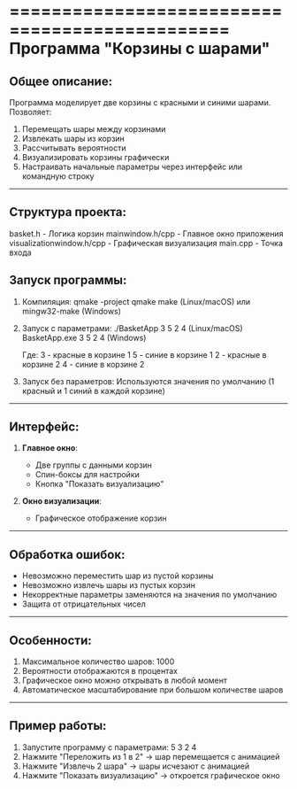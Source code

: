 ===============================================
Программа "Корзины с шарами"
===============================================

Общее описание:
----------------
Программа моделирует две корзины с красными и синими шарами. 
Позволяет:
1. Перемещать шары между корзинами
2. Извлекать шары из корзин
3. Рассчитывать вероятности
4. Визуализировать корзины графически
5. Настраивать начальные параметры через интерфейс или командную строку

---

Структура проекта:
------------------
basket.h            - Логика корзин
mainwindow.h/cpp    - Главное окно приложения
visualizationwindow.h/cpp - Графическая визуализация
main.cpp            - Точка входа



Запуск программы:
-----------------
1. Компиляция:
   qmake -project
   qmake
   make (Linux/macOS) или mingw32-make (Windows)

2. Запуск с параметрами:
   ./BasketApp 3 5 2 4 (Linux/macOS)
   BasketApp.exe 3 5 2 4 (Windows)

   Где:
   3 - красные в корзине 1
   5 - синие в корзине 1
   2 - красные в корзине 2
   4 - синие в корзине 2

3. Запуск без параметров:
   Используются значения по умолчанию (1 красный и 1 синий в каждой корзине)

---

Интерфейс:
----------
1. **Главное окно**:
   - Две группы с данными корзин
   - Спин-боксы для настройки
   - Кнопка "Показать визуализацию"

2. **Окно визуализации**:
   - Графическое отображение корзин
   
---

Обработка ошибок:
-----------------
- Невозможно переместить шар из пустой корзины
- Невозможно извлечь шары из пустых корзин
- Некорректные параметры заменяются на значения по умолчанию
- Защита от отрицательных чисел

---

Особенности:
------------
1. Максимальное количество шаров: 1000
2. Вероятности отображаются в процентах
3. Графическое окно можно открывать в любой момент
4. Автоматическое масштабирование при большом количестве шаров

---

Пример работы:
--------------
1. Запустите программу с параметрами: 5 3 2 4
2. Нажмите "Переложить из 1 в 2" → шар перемещается с анимацией
3. Нажмите "Извлечь 2 шара" → шары исчезают с анимацией
4. Нажмите "Показать визуализацию" → откроется графическое окно


